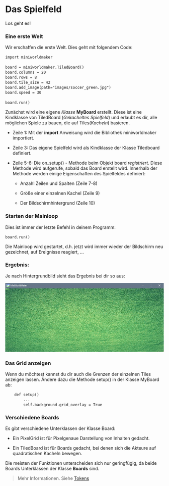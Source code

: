 Das Spielfeld
=============

Los geht es!

### Eine erste Welt

Wir erschaffen die erste Welt. Dies geht mit folgendem Code:

```
import miniworldmaker

board = miniworldmaker.TiledBoard()
board.columns = 20
board.rows = 8
board.tile_size = 42
board.add_image(path="images/soccer_green.jpg")
board.speed = 30

board.run()
```

Zunächst wird eine eigene *Klasse* **MyBoard** erstellt. Diese ist eine Kindklasse von TiledBoard (*Gekacheltes Spielfeld*)
und erlaubt es dir, alle möglichen Spiele zu bauen, die auf Tiles(*Kacheln*) basieren.

  * Zeile 1: Mit der **import** Anweisung wird die Bibliothek miniworldmaker importiert.
  
  * Zeile 3: Das eigene Spielfeld wird als Kindklasse der Klasse Tiledboard definiert.
    
  * Zeile 5-6: Die on_setup() - Methode beim Objekt board *registriert*. Diese Methode wird aufgerufe, sobald das Board erstellt wird. Innerhalb der Methode werden einige Eigenschaften des Spielfeldes definiert: 
  
    * Anzahl Zeilen und Spalten (Zeile 7-8)
    
    * Größe einer einzelnen Kachel (Zeile 9)
    
    * Der Bildschirmhintergrund (Zeile 10) 

### Starten der Mainloop

Dies ist immer der letzte Befehl in deinem Programm:

```
board.run()
```

Die Mainloop wird gestartet, d.h. jetzt wird immer wieder der Bildschirm neu gezeichnet, auf Ereignisse reagiert, ...

### Ergebnis:

Je nach Hintergrundbild sieht das Ergebnis bei dir so aus:

![tiles](../_images/first.jpg)

### Das Grid anzeigen

Wenn du möchtest kannst du dir auch die Grenzen der einzelnen Tiles anzeigen lassen.
Ändere dazu die Methode setup() in der Klasse MyBoard ab:

```
    def setup()
        ...
        self.background.grid_overlay = True
```



### Verschiedene Boards

Es gibt verschiedene Unterklassen der Klasse Board:

  * Ein PixelGrid ist für Pixelgenaue Darstellung von Inhalten gedacht.
  
  * Ein TiledBoard ist für Boards gedacht, bei denen sich die Akteure auf quadratischen Kacheln bewegen.
  
Die meisten der Funktionen unterscheiden sich nur geringfügig, da beide Boards Unterklassen der Klasse **Boards** sind.

> Mehr Informationen. Siehe [Tokens](../key_concepts/boards.md)
